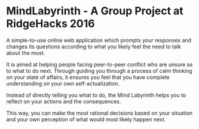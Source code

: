 # MindLabyrinth - A Group Project at RidgeHacks 2016
A simple-to-use online web application which prompts 
your responses and changes its questions according to
what you likely feel the need to talk about the most. 

It is aimed at helping people facing peer-to-peer 
conflict who are unsure as to what to do next. 
Through guiding you through a process of 
calm thinking on your state of affairs, 
it ensures you feel that you have complete 
understanding on your own self-actualization.

Instead of directly telling you what to do, 
the Mind Labyrinth helps you to reflect on
your actions and the consequences. 

This way, you can make the most rational 
decisions based on your situation and your
own perception of what would most likely happen next. 
